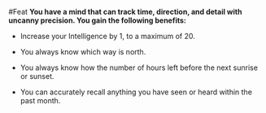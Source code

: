 #Feat
**You have a mind that can track time, direction, and detail with uncanny precision. You gain the following benefits:**

* Increase your Intelligence by 1, to a maximum of 20.

* You always know which way is north.

* You always know how the number of hours left before the next sunrise or sunset.

* You can accurately recall anything you have seen or heard within the past month.